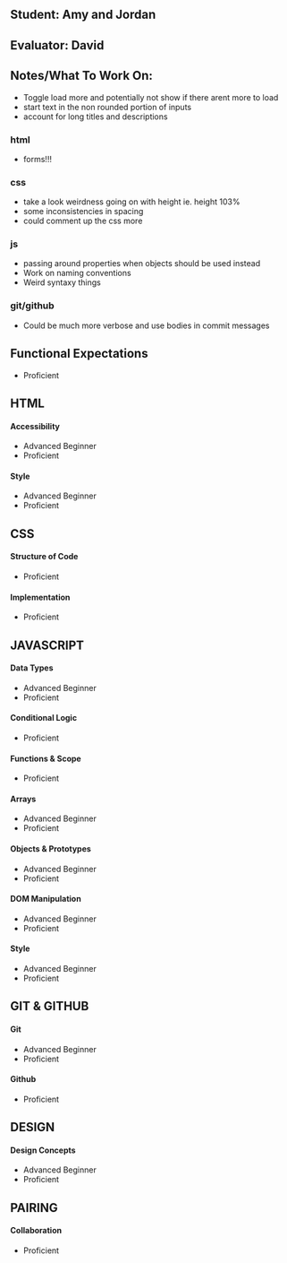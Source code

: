 ## Student: Amy and Jordan
## Evaluator: David
## Notes/What To Work On:

* Toggle load more and potentially not show if there arent more to load
* start text in the non rounded portion of inputs
* account for long titles and descriptions

### html 

* forms!!!

### css
* take a look weirdness going on with height ie. height 103%
* some inconsistencies in spacing
* could comment up the css more

### js
* passing around properties when objects should be used instead
* Work on naming conventions
* Weird syntaxy things

### git/github
* Could be much more verbose and use bodies in commit messages

## Functional Expectations

* Proficient  

## HTML

#### Accessibility

* Advanced Beginner  
* Proficient  

#### Style

* Advanced Beginner  
* Proficient  

## CSS

#### Structure of Code

* Proficient  

#### Implementation

* Proficient  

## JAVASCRIPT

#### Data Types

* Advanced Beginner  
* Proficient  

#### Conditional Logic

* Proficient  

#### Functions & Scope

* Proficient  

#### Arrays

* Advanced Beginner  
* Proficient  

#### Objects & Prototypes

* Advanced Beginner  
* Proficient  

#### DOM Manipulation

* Advanced Beginner  
* Proficient  

#### Style

* Advanced Beginner  
* Proficient  

## GIT & GITHUB

#### Git

* Advanced Beginner  
* Proficient  

#### Github

* Proficient  

## DESIGN

#### Design Concepts

* Advanced Beginner  
* Proficient  

## PAIRING

#### Collaboration

* Proficient  
